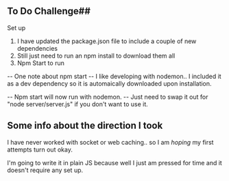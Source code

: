 ## To Do Challenge##

Set up
1. I have updated the package.json file to include a couple of new dependencies
2. Still just need to run an npm install to download them all
3. Npm Start to run

-- One note about npm start --
I like developing with nodemon.. I included it as a dev dependency so it is automaically downloaded upon installation.

-- Npm start will now run with nodemon. 
-- Just need to swap it out for "node server/server.js" if you don't want to use it.

## Some info about the direction I took ##

I have never worked with socket or web caching.. so I am *hoping* my first attempts turn out okay.

I'm going to write it in plain JS because well I just am pressed for time and it doesn't require any set up.


